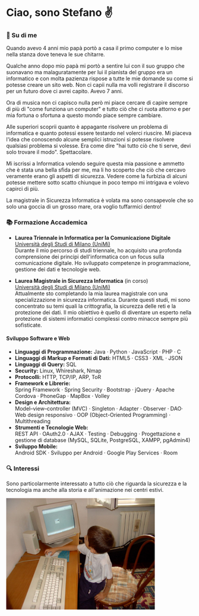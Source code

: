 # Ciao, sono Stefano ✌️

### 🌟 Su di me


Quando avevo 4 anni mio papà portò a casa il primo computer e lo mise nella stanza dove teneva le sue chitarre.

Qualche anno dopo mio papà mi portò a sentire lui con il suo gruppo che suonavano ma malaguratamente per lui il pianista del gruppo era un informatico e con molta pazienza rispose a tutte le mie domande su come si potesse creare un sito web. Non ci capii nulla ma volli registrare il discorso per un futuro dove ci avrei capito. 
Avevo 7 anni.

Ora di musica non ci capisco nulla però mi piace cercare di capire sempre di più di "come funziona un computer" e tutto ciò che ci ruota attorno e per mia fortuna o sfortuna a questo mondo piace sempre cambiare.

Alle superiori scoprii quanto è appagante risolvere un problema di informatica e quanto potessi essere testardo nel volerci riuscire.
Mi piaceva l'idea che conoscendo alcune semplici istruzioni si potesse risolvere qualsiasi problema si volesse. Era come dire "hai tutto ciò che ti serve, devi solo trovare il modo". Spettacolare.

Mi iscrissi a Informatica volendo seguire questa mia passione e ammetto che è stata una bella sfida per me, ma li ho scoperto che ciò che cercavo veramente erano gli aspetti di sicurezza. Vedere come la furbizia di alcuni potesse mettere sotto scatto chiunque in poco tempo mi intrigava e volevo capirci di più. 

La magistrale in Sicurezza Informatica è volata ma sono consapevole che so solo una goccia di un grosso mare, ora voglio tuffarmici dentro!

### 📚 Formazione Accademica

- **Laurea Triennale in Informatica per la Comunicazione Digitale**  
  [Università degli Studi di Milano (UniMi)](https://www.unimi.it/it/corsi/laurea-triennale/informatica-la-comunicazione-digitale)  
  Durante il mio percorso di studi triennale, ho acquisito una profonda comprensione dei principi dell'informatica con un focus sulla comunicazione digitale. Ho sviluppato competenze in programmazione, gestione dei dati e tecnologie web.

- **Laurea Magistrale in Sicurezza Informatica** (in corso)  
  [Università degli Studi di Milano (UniMi)](https://www.unimi.it/it/corsi/laurea-magistrale/sicurezza-informatica)  
  Attualmente sto completando la mia laurea magistrale con una specializzazione in sicurezza informatica. Durante questi studi, mi sono concentrato su temi quali la crittografia, la sicurezza delle reti e la protezione dei dati. Il mio obiettivo è quello di diventare un esperto nella protezione di sistemi informatici complessi contro minacce sempre più sofisticate.

#### **Sviluppo Software e Web**
- **Linguaggi di Programmazione:**
  Java · Python · JavaScript · PHP · C
- **Linguaggi di Markup e Formati di Dati:**
  HTML5 · CSS3 · XML · JSON
- **Linguaggi di Query:**
  SQL
- **Security:**
  Linux, Whireshark, Nmap
- **Protocolli:**
   HTTP, TCP/IP, ARP, ToR
- **Framework e Librerie:**  
  Spring Framework · Spring Security · Bootstrap · jQuery · Apache Cordova · PhoneGap · MapBox · Volley
- **Design e Architettura:**  
  Model–view–controller (MVC) · Singleton · Adapter · Observer · DAO· Web design responsivo · OOP (Object-Oriented Programming) · Multithreading
- **Strumenti e Tecnologie Web:**  
  REST API · OAuth2.0 · AJAX · Testing · Debugging · Progettazione e gestione di database (MySQL, SQLite, PostgreSQL, XAMPP, pgAdmin4)
- **Sviluppo Mobile:**  
  Android SDK · Sviluppo per Android · Google Play Services · Room

### 🔍 Interessi

Sono particolarmente interessato a tutto ciò che riguarda la sicurezza e la tecnologia ma anche alla storia e all'animazione nei centri estivi.

<img src="https://github.com/git-teto/git-teto/blob/main/photo_5983515362253195963_y.jpg" width="400"/>









